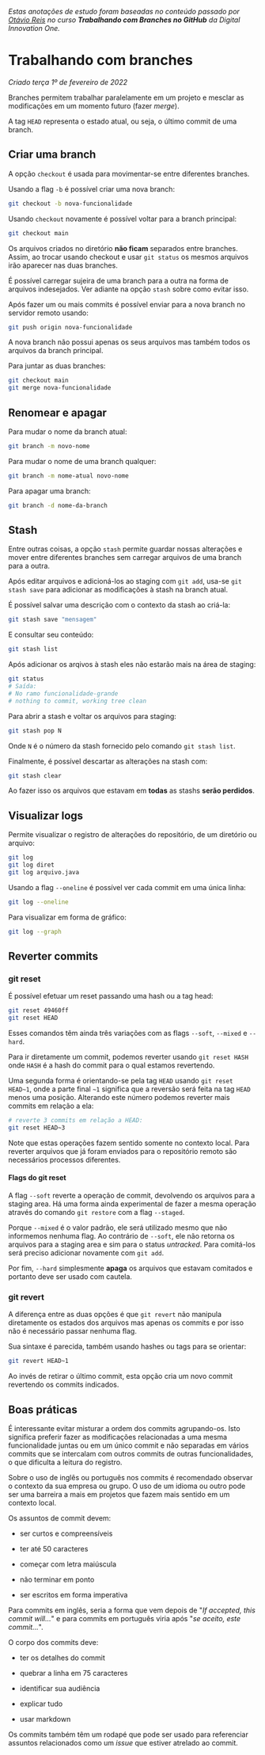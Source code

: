 *Estas anotações de estudo foram baseadas no conteúdo passado por [Otávio Reis](https://github.com/perkles) no curso **Trabalhando com Branches no GitHub** da Digital Innovation One.*

# Trabalhando com branches

*Criado terça 1º de fevereiro de 2022*

Branches permitem trabalhar paralelamente em um projeto e mesclar as modificações em um momento futuro (fazer *merge*).

A tag ``HEAD`` representa o estado atual, ou seja, o último commit de uma branch.

## Criar uma branch

A opção ``checkout`` é usada para movimentar-se entre diferentes branches.

Usando a flag `-b` é possível criar uma nova branch:

```bash
git checkout -b nova-funcionalidade
```

Usando ``checkout`` novamente é possível voltar para a branch principal:

```bash
git checkout main
```

Os arquivos criados no diretório **não ficam** separados entre branches. Assim, ao trocar usando checkout e usar ``git status`` os mesmos arquivos irão aparecer nas duas branches. 

É possível carregar sujeira de uma branch para a outra na forma de arquivos indesejados. Ver adiante na opção `stash` sobre como evitar isso.

Após fazer um ou mais commits é possível enviar para a nova branch no servidor remoto usando:

```bash
git push origin nova-funcionalidade
```

A nova branch não possui apenas os seus arquivos mas também todos os arquivos da branch principal.

Para juntar as duas branches:

```bash
git checkout main
git merge nova-funcionalidade
```

## Renomear e apagar

Para mudar o nome da branch atual:

```bash
git branch -m novo-nome
```

Para mudar o nome de uma branch qualquer:

```bash
git branch -m nome-atual novo-nome
```

Para apagar uma branch:

```bash
git branch -d nome-da-branch
```

Stash
-----

Entre outras coisas, a opção `stash` permite guardar nossas alterações e mover entre diferentes branches sem carregar arquivos de uma branch para a outra.

Após editar arquivos e adicioná-los ao staging com ``git add``, usa-se ``git stash save`` para adicionar as modificações à stash na branch atual.

É possível salvar uma descrição com o contexto da stash ao criá-la:

```bash
git stash save "mensagem"
```

E consultar seu conteúdo:

```bash
git stash list
```

Após adicionar os arqivos à stash eles não estarão mais na área de staging:

```bash
git status
# Saída:
# No ramo funcionalidade-grande
# nothing to commit, working tree clean
```

Para abrir a stash e voltar os arquivos para staging:

```bash
git stash pop N
```

Onde ``N`` é o número da stash fornecido pelo comando ``git stash list``.

Finalmente, é possível descartar as alterações na stash com:

```bash
git stash clear
```

Ao fazer isso os arquivos que estavam em **todas** as stashs **serão perdidos**.

Visualizar logs
-------

Permite visualizar o registro de alterações do repositório, de um diretório ou arquivo:

```bash
git log
git log diret
git log arquivo.java
```

Usando a flag `--oneline` é possível ver cada commit em uma única linha:

```bash
git log --oneline
```

Para visualizar em forma de gráfico:

```bash
git log --graph
```

## Reverter commits

### git reset

É possível efetuar um reset passando uma hash ou a tag head:

```bash
git reset 49460ff
git reset HEAD
```

Esses comandos têm ainda três variações com as flags `--soft`, `--mixed` e `--hard`.



Para ir diretamente um commit, podemos reverter usando `git reset HASH` onde `HASH` é a hash do commit para o qual estamos revertendo.



Uma segunda forma é orientando-se pela tag `HEAD` usando `git reset HEAD~1`, onde a parte final `~1` significa que a reversão será feita na tag `HEAD` menos uma posição. Alterando este número podemos reverter mais commits em relação a ela:

```bash
# reverte 3 commits em relação a HEAD:
git reset HEAD~3
```

Note que estas operações fazem sentido somente no contexto local. Para reverter arquivos que já foram enviados para o repositório remoto são necessários processos diferentes.



#### Flags do git reset

A flag `--soft` reverte a operação de commit, devolvendo  os arquivos para a staging area. Há uma forma ainda experimental de fazer a mesma operação através do comando `git restore` com a flag `--staged`.



Porque `--mixed` é o valor padrão, ele será utilizado mesmo que não informemos nenhuma flag. Ao contrário de `--soft`, ele não retorna os arquivos para a staging area e sim para o status *untracked*. Para comitá-los será preciso adicionar novamente com `git add`.



Por fim, `--hard` simplesmente **apaga** os arquivos que estavam comitados e portanto deve ser usado com cautela.



### git revert

A diferença entre as duas opções é que ```git revert``` não manipula diretamente os estados dos arquivos mas apenas os commits e por isso não é necessário passar nenhuma flag.

Sua sintaxe é parecida, também usando hashes ou tags para se orientar:

```bash
git revert HEAD~1
```

Ao invés de retirar o último commit, esta opção cria um novo commit revertendo os commits indicados.



## Boas práticas

É interessante evitar misturar a ordem dos commits agrupando-os. Isto significa preferir fazer as modificações relacionadas a uma mesma funcionalidade juntas ou em um único commit e não separadas em vários commits que se intercalam com outros commits de outras funcionalidades, o que dificulta a leitura do registro.



Sobre o uso de inglês ou português nos commits é recomendado observar o contexto da sua empresa ou grupo. O uso de um idioma ou outro pode ser uma barreira a mais em projetos que fazem mais sentido em um contexto local.



Os assuntos de commit devem:

* ser curtos e compreensíveis

* ter até 50 caracteres

* começar com letra maiúscula

* não terminar em ponto

* ser escritos em forma imperativa

Para commits em inglês, seria a forma que vem depois de "*If accepted, this commit will...*" e para commits em português viria após "*se aceito, este commit...*".



O corpo dos commits deve:

* ter os detalhes do commit

* quebrar a linha em 75 caracteres

* identificar sua audiência

* explicar tudo

* usar markdown



Os commits também têm um rodapé que pode ser usado para referenciar assuntos relacionados como um *issue* que estiver atrelado ao commit.
